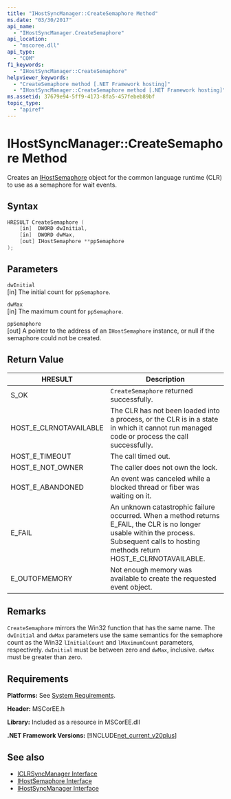 ```yaml
---
title: "IHostSyncManager::CreateSemaphore Method"
ms.date: "03/30/2017"
api_name: 
  - "IHostSyncManager.CreateSemaphore"
api_location: 
  - "mscoree.dll"
api_type: 
  - "COM"
f1_keywords: 
  - "IHostSyncManager::CreateSemaphore"
helpviewer_keywords: 
  - "CreateSemaphore method [.NET Framework hosting]"
  - "IHostSyncManager::CreateSemaphore method [.NET Framework hosting]"
ms.assetid: 37679e94-5ff9-4173-8fa5-457febeb89bf
topic_type: 
  - "apiref"
---
```

# IHostSyncManager::CreateSemaphore Method
Creates an [IHostSemaphore](ihostsemaphore-interface.md) object for the common language runtime (CLR) to use as a semaphore for wait events.  
  
## Syntax  
  
```cpp  
HRESULT CreateSemaphore (  
    [in]  DWORD dwInitial,  
    [in]  DWORD dwMax,  
    [out] IHostSemaphore **ppSemaphore  
);  
```  
  
## Parameters  
 `dwInitial`  
 [in] The initial count for `ppSemaphore`.  
  
 `dwMax`  
 [in] The maximum count for `ppSemaphore`.  
  
 `ppSemaphore`  
 [out] A pointer to the address of an `IHostSemaphore` instance, or null if the semaphore could not be created.  
  
## Return Value  
  
|HRESULT|Description|  
|-------------|-----------------|  
|S_OK|`CreateSemaphore` returned successfully.|  
|HOST_E_CLRNOTAVAILABLE|The CLR has not been loaded into a process, or the CLR is in a state in which it cannot run managed code or process the call successfully.|  
|HOST_E_TIMEOUT|The call timed out.|  
|HOST_E_NOT_OWNER|The caller does not own the lock.|  
|HOST_E_ABANDONED|An event was canceled while a blocked thread or fiber was waiting on it.|  
|E_FAIL|An unknown catastrophic failure occurred. When a method returns E_FAIL, the CLR is no longer usable within the process. Subsequent calls to hosting methods return HOST_E_CLRNOTAVAILABLE.|  
|E_OUTOFMEMORY|Not enough memory was available to create the requested event object.|  
  
## Remarks  
 `CreateSemaphore` mirrors the Win32 function that has the same name. The `dwInitial` and `dwMax` parameters use the same semantics for the semaphore count as the Win32 `lInitialCount` and `lMaximumCount` parameters, respectively. `dwInitial` must be between zero and `dwMax`, inclusive. `dwMax` must be greater than zero.  
  
## Requirements  
 **Platforms:** See [System Requirements](../../get-started/system-requirements.md).  
  
 **Header:** MSCorEE.h  
  
 **Library:** Included as a resource in MSCorEE.dll  
  
 **.NET Framework Versions:** [!INCLUDE[net_current_v20plus](../../../../includes/net-current-v20plus-md.md)]  
  
## See also

- [ICLRSyncManager Interface](iclrsyncmanager-interface.md)
- [IHostSemaphore Interface](ihostsemaphore-interface.md)
- [IHostSyncManager Interface](ihostsyncmanager-interface.md)
